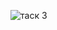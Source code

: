 ![таск 3](https://user-images.githubusercontent.com/71270607/97085559-d8fd9d80-1626-11eb-8a53-53a07577b9cc.jpg)
